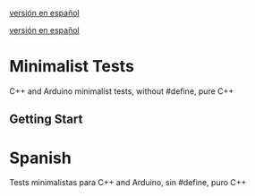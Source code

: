 [versión en español](/docs/README-es.md)

[versión en español](#spanish)
# Minimalist Tests
C++ and Arduino minimalist tests, without #define, pure C++

## Getting Start

# Spanish
Tests minimalistas para C++ and Arduino, sin #define, puro C++
